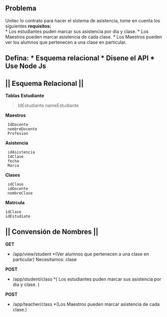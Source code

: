 ## Problema
Unitec lo contrato para hacer el sistema de asistencia, tome en cuenta los siguientes **requisitos:**   
    * Los estudiantes puden marcar sus asistencia por dia y clase. 
    * Los Maestros pueden marcar asistencia de cada clase. 
    * Los Maestros pueden ver los alumnos que pertenecen a una clase en particular. 

**Defina:**
    * Esquema relacional
    * Disene el API
    * Use Node Js
---
## || Esquema Relacional ||
**Tablas**
**Estudiante**
> IdEstudiante
> nameEstudiante

**Maestros**
```
 IdDocente
 nombreDocente
 Profesion
```


**Asistencia**
```
 idAsistencia
 IdClase
 fecha
 Marca
```


**Clases**
```
 idClase
 idDocente
 nombreClase
```


**Matrcula**
```
idClase
idEstudiate
```
## || Convensión de Nombres ||

**GET**
* /app/view/student  *(Ver alumnos que pertenecen a una clase en particular)
Necesitamos: clase

**POST**
* /app/student/class  *( Los estudiantes puden marcar sus asistencia por dia y clase. )

**POST**
* /app/teacher/class *(Los Maestros pueden marcar asistencia de cada clase.)

